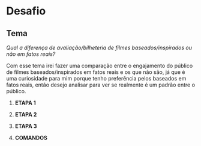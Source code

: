 # Desafio

## Tema
*Qual a diferença de avaliação/bilheteria de filmes baseados/inspirados ou não em fatos reais?*

Com esse tema irei fazer uma comparação entre o engajamento do público de filmes baseados/inspirados em fatos reais e os que não são, já que é uma curiosidade para mim porque tenho preferência pelos baseados em fatos reais, então desejo analisar para ver se realmente é um padrão entre o público.

1. **ETAPA 1**


2. **ETAPA 2**



3. **ETAPA 3**



4. **COMANDOS**

